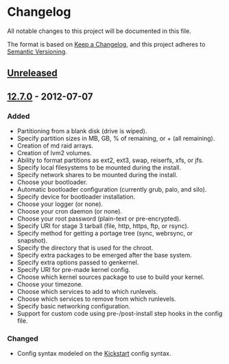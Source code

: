 # Changelog

All notable changes to this project will be documented in this file.

The format is based on [Keep a Changelog](https://keepachangelog.com/en/1.0.0/),
and this project adheres to [Semantic Versioning](https://semver.org/spec/v2.0.0.html).

## [Unreleased]

## [12.7.0] - 2012-07-07

### Added

- Partitioning from a blank disk (drive is wiped).
- Specify partition sizes in MB, GB, % of remaining, or + (all remaining).
- Creation of md raid arrays.
- Creation of lvm2 volumes.
- Ability to format partitions as ext2, ext3, swap, reiserfs, xfs, or jfs.
- Specify local filesystems to be mounted during the install.
- Specify network shares to be mounted during the install.
- Choose your bootloader.
- Automatic bootloader configuration (currently grub, palo, and silo).
- Specify device for bootloader installation.
- Choose your logger (or none).
- Choose your cron daemon (or none).
- Choose your root password (plain-text or pre-encrypted).
- Specify URI for stage 3 tarball (file, http, https, ftp, or rsync).
- Specify method for getting a portage tree (sync, webrsync, or snapshot).
- Specify the directory that is used for the chroot.
- Specify extra packages to be emerged after the base system.
- Specify extra options passed to genkernel.
- Specify URI for pre-made kernel config.
- Choose which kernel sources package to use to build your kernel.
- Choose your timezone.
- Choose which services to add to which runlevels.
- Choose which services to remove from which runlevels.
- Specify basic networking configuration.
- Support for custom code using pre-/post-install step hooks in the config file.  

### Changed

- Config syntax modeled on the [Kickstart](https://en.wikipedia.org/wiki/Kickstart_(Linux)) config syntax.

[unreleased]: https://github.com/oxr463/quickstart/compare/v12.7.0...HEAD
[12.7.0]: https://github.com/oxr463/quickstart/releases/tag/v12.7.0
